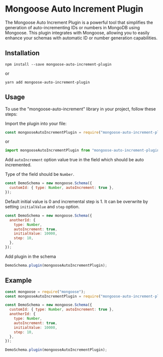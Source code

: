 # Mongoose Auto Increment Plugin

The Mongoose Auto Increment Plugin is a powerful tool that simplifies the generation of auto-incrementing IDs or numbers in MongoDB using Mongoose. This plugin integrates with Mongoose, allowing you to easily enhance your schemas with automatic ID or number generation capabilities.

## Installation

```
npm install --save mongoose-auto-increment-plugin
```

or

```
yarn add mongoose-auto-increment-plugin
```

## Usage

To use the "mongoose-auto-increment" library in your project, follow these steps:

Import the plugin into your file:

```javascript
const mongooseAutoIncrementPlugin = require("mongoose-auto-increment-plugin");
```

or

```javascript
import mongooseAutoIncrementPlugin from "mongoose-auto-increment-plugin";
```

Add `autoIncrement` option value true in the field which should be auto incremented.

Type of the field should be `Number`.

```javascript
const DemoSchema = new mongoose.Schema({
  customId: { type: Number, autoIncrement: true },
});
```

Default initial value is 0 and incremental step is 1. It can be overwrite by setting `initialValue` and `step` option.

```javascript
const DemoSchema = new mongoose.Schema({
  anotherId: {
    type: Number,
    autoIncrement: true,
    initialValue: 10000,
    step: 10,
  },
});
```

Add plugin in the schema

```javascript
DemoSchema.plugin(mongooseAutoIncrementPlugin);
```

## Example

```javascript
const mongoose = require("mongoose");
const mongooseAutoIncrementPlugin = require("mongoose-auto-increment-plugin");

const DemoSchema = new mongoose.Schema({
  customId: { type: Number, autoIncrement: true },
  anotherId: {
    type: Number,
    autoIncrement: true,
    initialValue: 10000,
    step: 10,
  },
});

DemoSchema.plugin(mongooseAutoIncrementPlugin);
```
